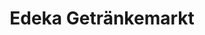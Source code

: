 ---
title: "Edeka Getränkemarkt"
url: /niestetal/edeka-getraenkemarkt-kasseler-strasse/
shop: Getränke
---